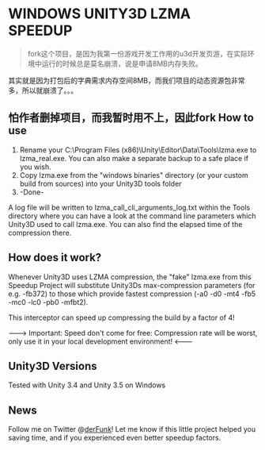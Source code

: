 WINDOWS UNITY3D LZMA SPEEDUP
=============================
>fork这个项目，是因为我第一份游戏开发工作用的u3d开发页游，在实际环境中运行的时候总是莫名崩溃，说是申请8MB内存失败。

 其实就是因为打包后的字典需求内存空间8MB，而我们项目的动态资源包非常多，所以就崩溃了。。。
 
 怕作者删掉项目，而我暂时用不上，因此fork
How to use
----------
1. Rename your C:\Program Files (x86)\Unity\Editor\Data\Tools\lzma.exe to lzma_real.exe. You can also make a separate backup to a safe place if you wish.
2. Copy lzma.exe from the "windows binaries" directory (or your custom build from sources) into your Unity3D tools folder
3. -Done-

A log file will be written to lzma_call_cli_arguments_log.txt within the Tools directory where you can have a look at the command line parameters which Unity3D used to call lzma.exe. You can also find the elapsed time of the compression there.

How does it work?
-----------------
Whenever Unity3D uses LZMA compression, the "fake" lzma.exe from this Speedup Project will substitute Unity3Ds max-compression parameters (for e.g. -fb372) to those which provide fastest compression (-a0 -d0 -mt4 -fb5 -mc0 -lc0 -pb0 -mfbt2).

This interceptor can speed up compressing the build by a factor of 4!

---> Important: Speed don't come for free: Compression rate will be worst, only use it in your local development environment! <---

Unity3D Versions
----------------------------
Tested with Unity 3.4 and Unity 3.5 on Windows

News
----
Follow me on Twitter @[derFunk]! Let me know if this little project helped you saving time, and if you experienced even better speedup factors.

[derFunk]: http://twitter.com/derFunk
